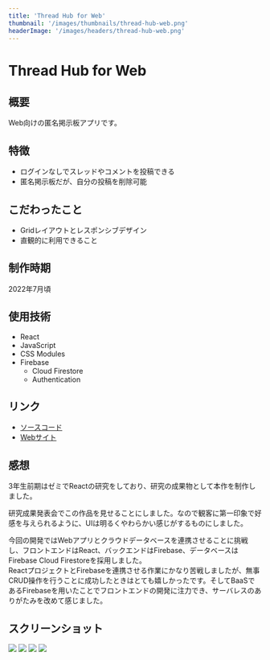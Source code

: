 ```yaml
---
title: 'Thread Hub for Web'
thumbnail: '/images/thumbnails/thread-hub-web.png'
headerImage: '/images/headers/thread-hub-web.png'
---
```


# Thread Hub for Web

## 概要
Web向けの匿名掲示板アプリです。

## 特徴
- ログインなしでスレッドやコメントを投稿できる
- 匿名掲示板だが、自分の投稿を削除可能

## こだわったこと
- Gridレイアウトとレスポンシブデザイン
- 直観的に利用できること

## 制作時期
2022年7月頃

## 使用技術
- React
- JavaScript
- CSS Modules
- Firebase
  - Cloud Firestore
  - Authentication

## リンク
- [ソースコード](https://github.com/Yu357/ThreadHub-Web)
- [Webサイト](https://thread-hub.web.app)

## 感想
3年生前期はゼミでReactの研究をしており、研究の成果物として本作を制作しました。

研究成果発表会でこの作品を見せることにしました。なので観客に第一印象で好感を与えられるように、UIは明るくやわらかい感じがするものにしました。

今回の開発ではWebアプリとクラウドデータベースを連携させることに挑戦し、フロントエンドはReact、バックエンドはFirebase、データベースはFirebase Cloud Firestoreを採用しました。  
ReactプロジェクトとFirebaseを連携させる作業にかなり苦戦しましたが、無事CRUD操作を行うことに成功したときはとても嬉しかったです。そしてBaaSであるFirebaseを用いたことでフロントエンドの開発に注力でき、サーバレスのありがたみを改めて感じました。

## スクリーンショット
![](https://user-images.githubusercontent.com/65577595/177608192-ffc18763-31cc-4aa8-ae71-ae63eaba87cd.png)
![](https://user-images.githubusercontent.com/65577595/177608242-33ffe6e8-dbcd-46e3-bb60-e968ecefff0d.png)
![](https://user-images.githubusercontent.com/65577595/177608261-00396924-6780-4f52-80a3-1fc767ffdb58.png)
![](https://user-images.githubusercontent.com/65577595/177608276-8703b1d9-26bd-49a7-b9ac-b5adf88f0748.png)